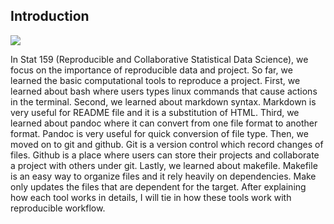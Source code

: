
## Introduction 

![](/Users/leanne/Documents/stat159/stat159-fall2016-project1/images/stat159-logo.png)

In Stat 159 (Reproducible and Collaborative Statistical Data Science), we focus on the importance of reproducible data and project. So far, we learned the basic computational tools to reproduce a project. First, we learned about bash where users types linux commands that cause actions in the terminal. Second, we learned about markdown syntax. Markdown is very useful for README file and it is a substitution of HTML. Third, we learned about pandoc where it can convert from one file format to another format. Pandoc is very useful for quick conversion of file type. Then, we moved on to git and github. Git is a version control which record changes of files. Github is a place where users can store their projects and collaborate a project with others under git. Lastly, we learned about makefile. Makefile is an easy way to organize files and it rely heavily on dependencies. Make only updates the files that are dependent for the target. After explaining how each tool works in details, I will tie in how these tools work with reproducible workflow. 
